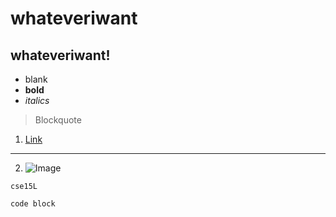 # whateveriwant

## whateveriwant!
* blank
* **bold**
* *italics*

> Blockquote

1. [Link](http://https://github.com/kkbunny247/cse15l-lab-reports/edit/main/index.md)
---
2. ![Image](http://https://https://library.ucsd.edu/news-events/wp-content/uploads/2020/08/Library-Blog-Post-Feature-1920x1080-50th-1.jpg)

`cse15L`

```
code block
```
